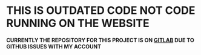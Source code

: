 # THIS IS OUTDATED CODE NOT CODE RUNNING ON THE WEBSITE
**CURRENTLY THE REPOSITORY FOR THIS PROJECT IS ON [GITLAB](https://gitlab.com/itzCozi/social-study-website) DUE TO GITHUB ISSUES WITH MY ACCOUNT**
